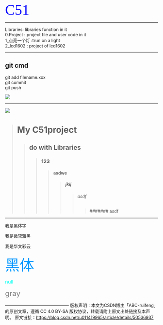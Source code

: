 <font color=blue size=12 face="gray">C51</font>
********************************************************************** 

Libraries:	 libraries function in it  
0.Project :	 project file and user code in it  
1_点亮一个灯	:trun on a light  
2_lcd1602 :		project of lcd1602
**********************************************************************  
## git cmd 

git add filename.xxx  
git commit  
git push
 
![](http://fs.huatecsmart.com/avatar/default/avatar.png)
***  

![](http://fs.huatecsmart.com/avatar/default/avatar.png)


> # My C51project  
>> ## do with Libraries
>>> ### 123
>>>> #### asdwe 
>>>>> ##### jkij
>>>>>> ###### asdf
>>>>>>> ####### asdf


***
<font face="黑体">我是黑体字</font>

<font face="微软雅黑">我是微软雅黑</font>

<font face="STCAIYUN">我是华文彩云</font>

<font color=#0099ff size=12 face="黑体">黑体</font>

<font color=#00fff size=3>null</font>

<font color=gray size=5>gray</font>

———————————————
版权声明：本文为CSDN博主「ABC-ruifeng」的原创文章，遵循 CC 4.0 BY-SA 版权协议，转载请附上原文出处链接及本声明。
原文链接：https://blog.csdn.net/u011419965/article/details/50536937
